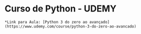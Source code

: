 # Curso de Python - UDEMY
    *Link para Aula: [Python 3 do zero ao avançado](https://www.udemy.com/course/python-3-do-zero-ao-avancado)

